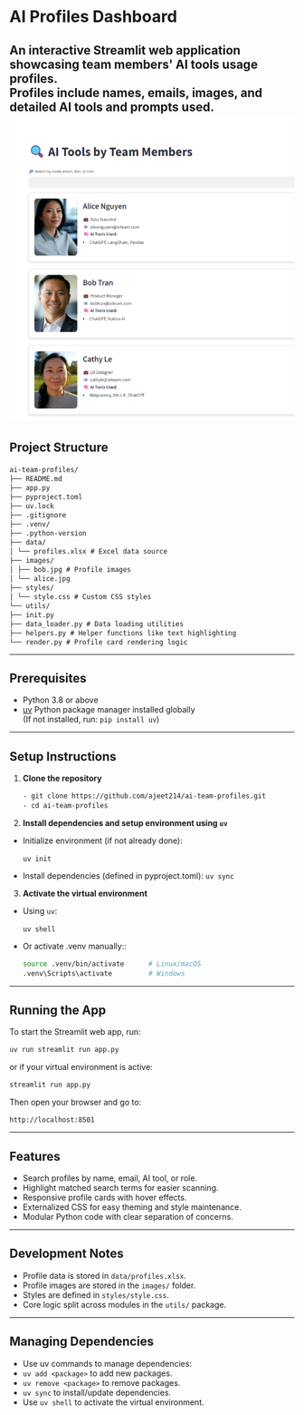 # AI Profiles Dashboard

An interactive Streamlit web application showcasing team members' AI tools usage profiles.  
Profiles include names, emails, images, and detailed AI tools and prompts used.
![UI Screenshot](images/UI.png)
---
## Project Structure
```commandline
ai-team-profiles/
├── README.md
├── app.py
├── pyproject.toml
├── uv.lock
├── .gitignore
├── .venv/
├── .python-version
├── data/
│ └── profiles.xlsx # Excel data source
├── images/
│ ├── bob.jpg # Profile images
│ └── alice.jpg
├── styles/
│ └── style.css # Custom CSS styles
└── utils/
├── init.py
├── data_loader.py # Data loading utilities
├── helpers.py # Helper functions like text highlighting
└── render.py # Profile card rendering logic
```


---

## Prerequisites

- Python 3.8 or above
- [uv](https://pypi.org/project/uv/) Python package manager installed globally  
  (If not installed, run: `pip install uv`)

---

## Setup Instructions

1. **Clone the repository**

   ```bash
   - git clone https://github.com/ajeet214/ai-team-profiles.git
   - cd ai-team-profiles

2. **Install dependencies and setup environment using `uv`**

- Initialize environment (if not already done):

  ```uv init```
- Install dependencies (defined in pyproject.toml):
  ```uv sync```

3. **Activate the virtual environment**

- Using `uv`:

  ```uv shell```
- Or activate .venv manually::
  ```bash
  source .venv/bin/activate      # Linux/macOS
  .venv\Scripts\activate         # Windows
  ```
---
## Running the App
To start the Streamlit web app, run:
```bash
uv run streamlit run app.py
```
or if your virtual environment is active:
```bash
streamlit run app.py
```
Then open your browser and go to:
```commandline
http://localhost:8501
```
---
## Features
- Search profiles by name, email, AI tool, or role.
- Highlight matched search terms for easier scanning.
- Responsive profile cards with hover effects.
- Externalized CSS for easy theming and style maintenance.
- Modular Python code with clear separation of concerns.
---
## Development Notes
- Profile data is stored in `data/profiles.xlsx`.
- Profile images are stored in the `images/` folder.
- Styles are defined in `styles/style.css`.
- Core logic split across modules in the `utils/` package.
---
## Managing Dependencies
- Use uv commands to manage dependencies:
- `uv add <package>` to add new packages.
- `uv remove <package>` to remove packages.
- `uv sync` to install/update dependencies.
- Use `uv shell` to activate the virtual environment.